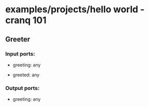 # examples/projects/hello world - cranq 101

## Greeter

### Input ports: 
* greeting: any

* greeted: any

### Output ports: 
* greeting: any

